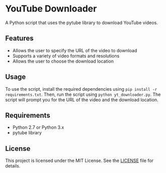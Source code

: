# YouTube Downloader

A Python script that uses the pytube library to download YouTube videos.

## Features

- Allows the user to specify the URL of the video to download
- Supports a variety of video formats and resolutions
- Allows the user to choose the download location

## Usage

To use the script, install the required dependencies using `pip install -r requirements.txt`. Then, run the script using `python yt_downloader.py`. The script will prompt you for the URL of the video and the download location.

## Requirements

- Python 2.7 or Python 3.x
- pytube library

## License

This project is licensed under the MIT License. See the [LICENSE](LICENSE) file for details.

